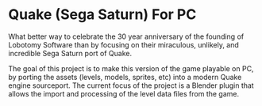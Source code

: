 # Quake (Sega Saturn) For PC

What better way to celebrate the 30 year anniversary of the founding of Lobotomy Software than by focusing on their miraculous, unlikely, and incredible Sega Saturn port of Quake.

The goal of this project is to make this version of the game playable on PC, by porting the assets (levels, models, sprites, etc) into a modern Quake engine sourceport. The current focus of the project is a Blender plugin that allows the import and processing of the level data files from the game.